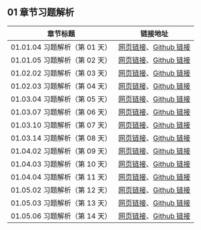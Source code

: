 ## 01 章节习题解析

| 章节标题                               | 链接地址                                                     |
| -------------------------------------- | ------------------------------------------------------------ |
| 01.01.04 习题解析（第 01 天） | [网页链接](https://datawhalechina.github.io/leetcode-notes/#/keys/ch01-keys/01.01.04-Exercises-Key)、[Github 链接](https://github.com/datawhalechina/leetcode-notes/blob/main/docs/keys/ch01-keys/01.01.04-Exercises-Key.md) |
| 01.01.05 习题解析（第 02 天） | [网页链接](https://datawhalechina.github.io/leetcode-notes/#/keys/ch01-keys/01.01.05-Exercises-Key)、[Github 链接](https://github.com/datawhalechina/leetcode-notes/blob/main/docs/keys/ch01-keys/01.01.05-Exercises-Key.md) |
| 01.02.02 习题解析（第 03 天） | [网页链接](https://datawhalechina.github.io/leetcode-notes/#/keys/ch01-keys/01.02.02-Exercises-Key)、[Github 链接](https://github.com/datawhalechina/leetcode-notes/blob/main/docs/keys/ch01-keys/01.02.02-Exercises-Key.md) |
| 01.02.03 习题解析（第 04 天） | [网页链接](https://datawhalechina.github.io/leetcode-notes/#/keys/ch01-keys/01.02.03-Exercises-Key)、[Github 链接](https://github.com/datawhalechina/leetcode-notes/blob/main/docs/keys/ch01-keys/01.02.03-Exercises-Key.md) |
| 01.03.04 习题解析（第 05 天） | [网页链接](https://datawhalechina.github.io/leetcode-notes/#/keys/ch01-keys/01.03.04-Exercises-Key)、[Github 链接](https://github.com/datawhalechina/leetcode-notes/blob/main/docs/keys/ch01-keys/01.03.04-Exercises-Key.md) |
| 01.03.07 习题解析（第 06 天） | [网页链接](https://datawhalechina.github.io/leetcode-notes/#/keys/ch01-keys/01.03.07-Exercises-Key)、[Github 链接](https://github.com/datawhalechina/leetcode-notes/blob/main/docs/keys/ch01-keys/01.03.07-Exercises-Key.md) |
| 01.03.10 习题解析（第 07 天） | [网页链接](https://datawhalechina.github.io/leetcode-notes/#/keys/ch01-keys/01.03.10-Exercises-Key)、[Github 链接](https://github.com/datawhalechina/leetcode-notes/blob/main/docs/keys/ch01-keys/01.03.10-Exercises-Key.md) |
| 01.03.14 习题解析（第 08 天） | [网页链接](https://datawhalechina.github.io/leetcode-notes/#/keys/ch01-keys/01.03.14-Exercises-Key)、[Github 链接](https://github.com/datawhalechina/leetcode-notes/blob/main/docs/keys/ch01-keys/01.03.14-Exercises-Key.md) |
| 01.04.02 习题解析（第 09 天） | [网页链接](https://datawhalechina.github.io/leetcode-notes/#/keys/ch01-keys/01.04.02-Exercises-Key)、[Github 链接](https://github.com/datawhalechina/leetcode-notes/blob/main/docs/keys/ch01-keys/01.04.02-Exercises-Key.md) |
| 01.04.03 习题解析（第 10 天） | [网页链接](https://datawhalechina.github.io/leetcode-notes/#/keys/ch01-keys/01.04.03-Exercises-Key)、[Github 链接](https://github.com/datawhalechina/leetcode-notes/blob/main/docs/keys/ch01-keys/01.04.03-Exercises-Key.md) |
| 01.04.04 习题解析（第 11 天） | [网页链接](https://datawhalechina.github.io/leetcode-notes/#/keys/ch01-keys/01.04.04-Exercises-Key)、[Github 链接](https://github.com/datawhalechina/leetcode-notes/blob/main/docs/keys/ch01-keys/01.04.04-Exercises-Key.md) |
| 01.05.02 习题解析（第 12 天） | [网页链接](https://datawhalechina.github.io/leetcode-notes/#/keys/ch01-keys/01.05.02-Exercises-Key)、[Github 链接](https://github.com/datawhalechina/leetcode-notes/blob/main/docs/keys/ch01-keys/01.05.02-Exercises-Key.md) |
| 01.05.03 习题解析（第 13 天） | [网页链接](https://datawhalechina.github.io/leetcode-notes/#/keys/ch01-keys/01.05.03-Exercises-Key)、[Github 链接](https://github.com/datawhalechina/leetcode-notes/blob/main/docs/keys/ch01-keys/01.05.03-Exercises-Key.md) |
| 01.05.06 习题解析（第 14 天） | [网页链接](https://datawhalechina.github.io/leetcode-notes/#/keys/ch01-keys/01.05.06-Exercises-Key)、[Github 链接](https://github.com/datawhalechina/leetcode-notes/blob/main/docs/keys/ch01-keys/01.05.06-Exercises-Key.md) |
